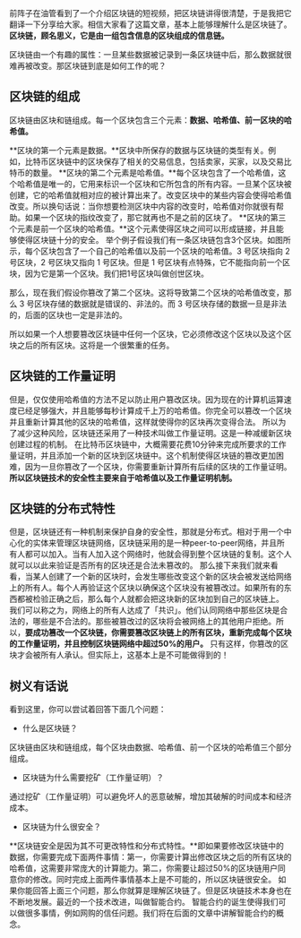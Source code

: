 前阵子在油管看到了一个介绍区块链的短视频，把区块链讲得很清楚，于是我把它翻译一下分享给大家。相信大家看了这篇文章，基本上能够理解什么是区块链了。
**区块链，顾名思义，它是由一组包含信息的区块组成的信息链。**

区块链由一个有趣的属性：一旦某些数据被记录到一条区块链中后，那么数据就很难再被改变。那区块链到底是如何工作的呢？

## 区块链的组成
区块链由区块和链组成。每一个区块包含三个元素：**数据、哈希值、前一区块的哈希值。**

**区块的第一个元素是数据。**区块中所保存的数据与区块链的类型有关。例如，比特币区块链中的区块保存了相关的交易信息，包括卖家，买家，以及交易比特币的数量。
**区块的第二个元素是哈希值。**每个区块包含了一个哈希值，这个哈希值是唯一的，它用来标识一个区块和它所包含的所有内容。一旦某个区块被创建，它的哈希值就相对应的被计算出来了。改变区块中的某些内容会使得哈希值改变。所以换句话说：当你想要检测区块中内容的改变时，哈希值对你就很有帮助。如果一个区块的指纹改变了，那它就再也不是之前的区块了。
**区块的第三个元素是前一个区块的哈希值。**这个元素使得区块之间可以形成链接，并且能够使得区块链十分的安全。
举个例子假设我们有一条区块链包含3个区块。如图所示，每个区块包含了一个自己的哈希值以及前一个区块的哈希值。3 号区块指向 2 号区块，2 号区块又指向 1 号区块。但是 1 号区块有点特殊，它不能指向前一个区块，因为它是第一个区块。我们把1号区块叫做创世区块。

那么，现在我们假设你篡改了第二个区块。这将导致第二个区块的哈希值改变，那么 3 号区块存储的数据就是错误的、非法的。而 3 号区块存储的数据一旦是非法的，后面的区块也一定是非法的。

所以如果一个人想要篡改区块链中任何一个区块，它必须修改这个区块以及这个区块之后的所有区块。这将是一个很繁重的任务。

## 区块链的工作量证明
但是，仅仅使用哈希值的方法不足以防止用户篡改区块。因为现在的计算机运算速度已经足够强大，并且能够每秒计算成千上万的哈希值。你完全可以篡改一个区块并且重新计算其他的区块的哈希值，这样就使得你的区块再次变得合法。
所以为了减少这种风险，区块链还采用了一种技术叫做工作量证明。这是一种减缓新区块创建过程的机制。
在比特币区块链中，大概需要花费10分钟来完成所要求的工作量证明，并且添加一个新的区块到区块链中。这个机制使得区块链的篡改更加困难，因为一旦你篡改了一个区块，你需要重新计算所有后续的区块的工作量证明。
**所以区块链技术的安全性主要来自于哈希值以及工作量证明机制。**
## 区块链的分布式特性
但是，区块链还有一种机制来保护自身的安全性，那就是分布式。相对于用一个中心化的实体来管理区块链网络，区块链采用的是一种peer-to-peer网络，并且所有人都可以加入。当有人加入这个网络时，他就会得到整个区块链的复制。这个人就可以以此来验证是否所有的区块还是合法未篡改的。
那么接下来我们就来看看，当某人创建了一个新的区块时，会发生哪些改变这个新的区块会被发送给网络上的所有人。每个人再验证这个区块以确保这个区块没有被篡改过。如果所有的东西都被检验正确之后，那么每个人就都会把这块新的区块加到自己的区块链上。
我们可以称之为，网络上的所有人达成了「共识」。他们认同网络中那些区块是合法的，哪些是不合法的。那些被篡改过的区块将会被网络上的其他用户拒绝。所以，**要成功篡改一个区块链，你需要篡改区块链上的所有区块，重新完成每个区块的工作量证明，并且控制区块链网络中超过50%的用户。**
只有这样，你篡改的区块才会被所有人承认。但实际上，这基本上是不可能做得到的！
## 树义有话说
看到这里，你可以尝试着回答下面几个问题：

- 什么是区块链？

区块链由区块和链组成，每个区块由数据、哈希值、前一个区块的哈希值三个部分组成。

- 区块链为什么需要挖矿（工作量证明）？

通过挖矿（工作量证明）可以避免坏人的恶意破解，增加其破解的时间成本和经济成本。

- 区块链为什么很安全？

**区块链安全是因为其不可更改特性和分布式特性。**即如果要修改区块链中的数据，你需要完成下面两件事情：第一，你需要计算出修改区块之后的所有区块的哈希值，这需要非常庞大的计算能力。第二，你需要让超过50%的区块链用户同意你的修改。同时完成上面两件事情基本上是不可能的，所以区块链很安全。
如果你能回答上面三个问题，那么你就算是理解区块链了。但是区块链技术本身也在不断地发展。最近的一个技术改进，叫做智能合约。
智能合约的诞生使得我们可以做很多事情，例如网购的信任问题。我们将在后面的文章中讲解智能合约的概念。